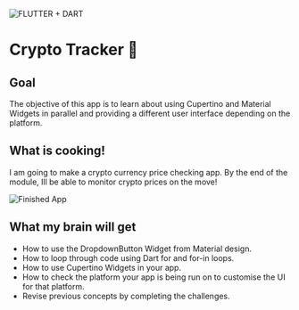 ![FLUTTER + DART](https://user-images.githubusercontent.com/69623904/169291127-3d765e00-956d-4c53-b3a3-48c1c77c9697.png)


# Crypto Tracker 🤑

## Goal

The objective of this app is to learn about using Cupertino and Material Widgets in parallel and providing a different user interface depending on the platform.


## What is cooking!

I am going to make a crypto currency price checking app. By the end of the module, Ill be able to monitor crypto prices on the move!

![Finished App](https://github.com/londonappbrewery/Images/blob/master/bitcoin-flutter-demo.gif)

## What my brain will get

- How to use the DropdownButton Widget from Material design.
- How to loop through code using Dart for and for-in loops.
- How to use Cupertino Widgets in your app.
- How to check the platform your app is being run on to customise the UI for that platform.
- Revise previous concepts by completing the challenges.

